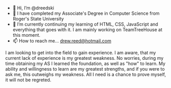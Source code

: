 - 👋 Hi, I’m @dreedski
- 👀 I have completed my Associate's Degree in Computer Science from Roger's State University
- 🌱 I’m currently continuing my learning of HTML, CSS, JavaScript and everything that goes with it. I am mainly working on TeamTreeHouse at this moment. 
- 📫 How to reach me... drew.reed@hotmail.com

I am looking to get into the field to gain experience. I am aware, that my current lack of experience is my greatest weakness. No worries, during my time obtaining my AS I learned the foundation, as well as "how" to learn. My ability and willingness to learn are my greatest strengths, and if you were to ask me, this outweighs my weakness. All I need is a chance to prove myself, it will not be regreted. 

<!---
dreedski/dreedski is a ✨ special ✨ repository because its `README.md` (this file) appears on your GitHub profile.
You can click the Preview link to take a look at your changes.
--->
